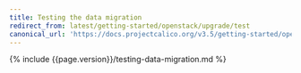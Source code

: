 ```yaml
---
title: Testing the data migration
redirect_from: latest/getting-started/openstack/upgrade/test
canonical_url: 'https://docs.projectcalico.org/v3.5/getting-started/openstack/upgrade/test'
---
```


{% include {{page.version}}/testing-data-migration.md %}
